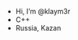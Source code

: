 - Hi, I’m @klaym3r
- С++
- Russia, Kazan

<!---
klaym3r/klaym3r is a ✨ special ✨ repository because its `README.md` (this file) appears on your GitHub profile.
You can click the Preview link to take a look at your changes.
--->
